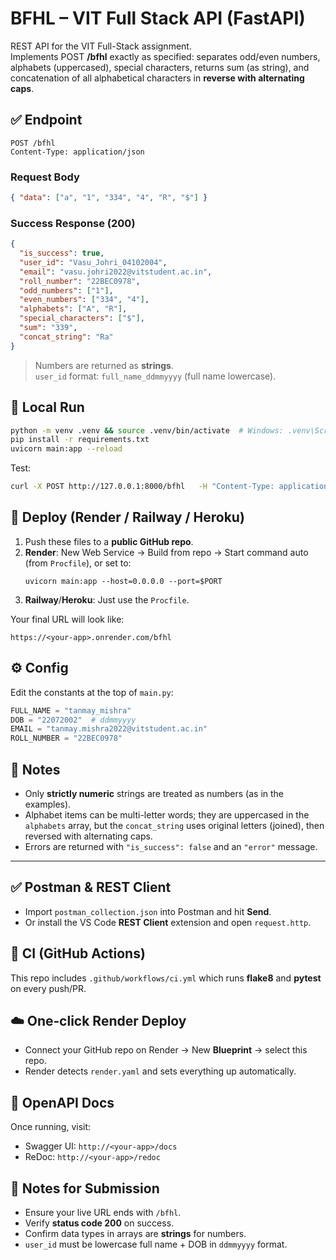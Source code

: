 
# BFHL – VIT Full Stack API (FastAPI)

REST API for the VIT Full-Stack assignment.  
Implements POST **/bfhl** exactly as specified: separates odd/even numbers, alphabets (uppercased), special characters, returns sum (as string), and concatenation of all alphabetical characters in **reverse with alternating caps**.

## ✅ Endpoint
```
POST /bfhl
Content-Type: application/json
```

### Request Body
```json
{ "data": ["a", "1", "334", "4", "R", "$"] }
```

### Success Response (200)
```json
{
  "is_success": true,
  "user_id": "Vasu_Johri_04102004",
  "email": "vasu.johri2022@vitstudent.ac.in",
  "roll_number": "22BEC0978",
  "odd_numbers": ["1"],
  "even_numbers": ["334", "4"],
  "alphabets": ["A", "R"],
  "special_characters": ["$"],
  "sum": "339",
  "concat_string": "Ra"
}
```

> Numbers are returned as **strings**.  
> `user_id` format: `full_name_ddmmyyyy` (full name lowercase).

## 🧪 Local Run
```bash
python -m venv .venv && source .venv/bin/activate  # Windows: .venv\Scripts\activate
pip install -r requirements.txt
uvicorn main:app --reload
```

Test:
```bash
curl -X POST http://127.0.0.1:8000/bfhl   -H "Content-Type: application/json"   -d '{"data": ["2","a","y","4","&","-","*","5","92","b"]}'
```

## 🚀 Deploy (Render / Railway / Heroku)
1. Push these files to a **public GitHub repo**.
2. **Render**: New Web Service → Build from repo → Start command auto (from `Procfile`), or set to:
   ```
   uvicorn main:app --host=0.0.0.0 --port=$PORT
   ```
3. **Railway**/**Heroku**: Just use the `Procfile`.

Your final URL will look like:
```
https://<your-app>.onrender.com/bfhl
```

## ⚙️ Config
Edit the constants at the top of `main.py`:
```python
FULL_NAME = "tanmay_mishra"
DOB = "22072002"  # ddmmyyyy
EMAIL = "tanmay.mishra2022@vitstudent.ac.in"
ROLL_NUMBER = "22BEC0978"
```

## 🧩 Notes
- Only **strictly numeric** strings are treated as numbers (as in the examples).
- Alphabet items can be multi-letter words; they are uppercased in the `alphabets` array, but the `concat_string` uses original letters (joined), then reversed with alternating caps.
- Errors are returned with `"is_success": false` and an `"error"` message.


---

## ✅ Postman & REST Client
- Import `postman_collection.json` into Postman and hit **Send**.
- Or install the VS Code **REST Client** extension and open `request.http`.

## 🧪 CI (GitHub Actions)
This repo includes `.github/workflows/ci.yml` which runs **flake8** and **pytest** on every push/PR.

## ☁️ One‑click Render Deploy
- Connect your GitHub repo on Render → New **Blueprint** → select this repo.
- Render detects `render.yaml` and sets everything up automatically.

## 📄 OpenAPI Docs
Once running, visit:
- Swagger UI: `http://<your-app>/docs`
- ReDoc: `http://<your-app>/redoc`

## 🧷 Notes for Submission
- Ensure your live URL ends with `/bfhl`.
- Verify **status code 200** on success.
- Confirm data types in arrays are **strings** for numbers.
- `user_id` must be lowercase full name + DOB in `ddmmyyyy` format.
